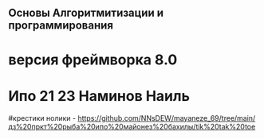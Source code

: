 
## Основы Алгоритмитизации и программирования
# версия фреймворка 8.0
# Ипо 21 23 Наминов Наиль

#крестики нолики  - <https://github.com/NNsDEW/mayaneze_69/tree/main/дз%20пркт%20рыба%20ипо%20майонез%20бахилы/tik%20tak%20toe>
